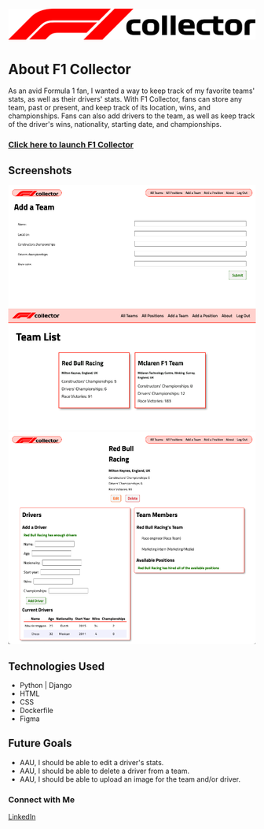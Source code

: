 ![F1 Collector](main_app/static/images/f1-collector-logo-1.svg)
# About F1 Collector
As an avid Formula 1 fan, I wanted a way to keep track of my favorite teams' stats, as well as their drivers' stats. With F1 Collector, fans can store any team, past or present, and keep track of its location, wins, and championships. Fans can also add drivers to the team, as well as keep track of the driver's wins, nationality, starting date, and championships.

### [Click here to launch F1 Collector](https://jhudson-f1-collector.herokuapp.com/)

## Screenshots
![Add Team](main_app/static/images/f1-collector-add-team.png)
![Team Index](main_app/static/images/f1-collector-team-index.png)
![Team Details](main_app/static/images/f1-collector-team-details.png)

## Technologies Used
- Python | Django
- HTML
- CSS
- Dockerfile
- Figma

 ## Future Goals
 - AAU, I should be able to edit a driver's stats.
 - AAU, I should be able to delete a driver from a team.
 - AAU, I should be able to upload an image for the team and/or driver.

### Connect with Me
[LinkedIn](https://www.linkedin.com/in/jameshudson357/)